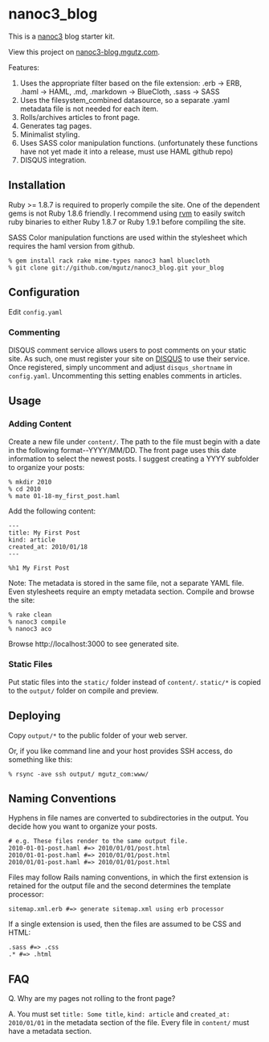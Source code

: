 # nanoc3_blog

This is a [nanoc3](http://nanoc.stoneship.org/) blog starter kit. 

View this project on [nanoc3-blog.mgutz.com](http://nanoc3-blog.mgutz.com/).

Features:

1. Uses the appropriate filter based on the file extension: .erb -> ERB, .haml -> HAML, .md, .markdown -> BlueCloth, .sass -> SASS
2. Uses the filesystem_combined datasource, so a separate .yaml metadata file is not needed for each item.
3. Rolls/archives articles to front page.
4. Generates tag pages.
5. Minimalist styling.
6. Uses SASS color manipulation functions. (unfortunately these functions have not yet made it into a release, must use HAML github repo)
7. DISQUS integration.



## Installation

Ruby >= 1.8.7 is required to properly compile the site. One of the dependent gems is not Ruby 1.8.6 friendly. I recommend using [rvm](http://rvm.beginrescueend.com/) to easily switch ruby binaries to either Ruby 1.8.7 or Ruby 1.9.1 before compiling the site.

SASS Color manipulation functions are used within the stylesheet which requires the haml version from github.

    % gem install rack rake mime-types nanoc3 haml bluecloth
    % git clone git://github.com/mgutz/nanoc3_blog.git your_blog

## Configuration

Edit `config.yaml`

### Commenting

DISQUS comment service allows users to post comments on your static site. As such, one must register your site on [DISQUS](http://disqus.com) to
use their service. Once registered, simply uncomment and adjust `disqus_shortname` in `config.yaml`. Uncommenting this setting
enables comments in articles.

## Usage

### Adding Content

Create a new file under `content/`. The path to the file must begin with a date in the following format--YYYY/MM/DD. The
front page uses this date information to select the newest posts. I suggest creating a YYYY subfolder to organize
your posts:

    % mkdir 2010
    % cd 2010
    % mate 01-18-my_first_post.haml

Add the following content:

    ---
    title: My First Post
    kind: article
    created_at: 2010/01/18
    ---
    
    %h1 My First Post
    
Note: The metadata is stored in the same file, not a separate YAML file. Even stylesheets require an empty metadata
section. Compile and browse the site:

    % rake clean 
    % nanoc3 compile
    % nanoc3 aco
    
Browse http://localhost:3000 to see generated site.

### Static Files

Put static files into the `static/` folder instead of `content/`. `static/*` is copied to the `output/` folder on compile and preview.


## Deploying

Copy `output/*` to the public folder of your web server.

Or, if you like command line and your host provides SSH access, do something like this:

    % rsync -ave ssh output/ mgutz_com:www/
     
## Naming Conventions

Hyphens in file names are converted to subdirectories in the output. You decide how you want to organize
your posts. 
    
    # e.g. These files render to the same output file.
    2010-01-01-post.haml #=> 2010/01/01/post.html
    2010/01-01-post.haml #=> 2010/01/01/post.html
    2010/01/01-post.haml #=> 2010/01/01/post.html
    
Files may follow Rails naming conventions, in which the first extension is retained for the output file
and the second determines the template processor:

    sitemap.xml.erb #=> generate sitemap.xml using erb processor
    
If a single extension is used, then the files are assumed to be CSS and HTML:
    
    .sass #=> .css
    .* #=> .html

## FAQ

Q. Why are my pages not rolling to the front page?

A. You must set `title: Some title`, `kind: article` and `created_at: 2010/01/01` in the metadata section of the file.
Every file in `content/` must have a metadata section.

